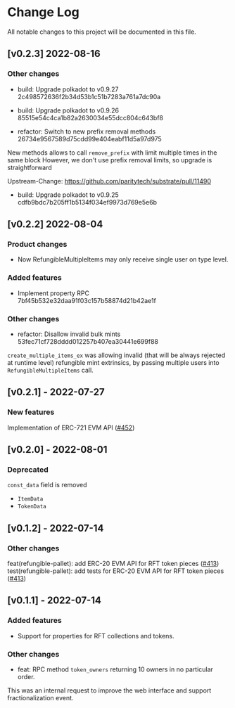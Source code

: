 # Change Log

All notable changes to this project will be documented in this file.

<!-- bureaucrate goes here -->
## [v0.2.3] 2022-08-16

### Other changes

- build: Upgrade polkadot to v0.9.27 2c498572636f2b34d53b1c51b7283a761a7dc90a

- build: Upgrade polkadot to v0.9.26 85515e54c4ca1b82a2630034e55dcc804c643bf8

- refactor: Switch to new prefix removal methods 26734e9567589d75cdd99e404eabf11d5a97d975

New methods allows to call `remove_prefix` with limit multiple times
in the same block
However, we don't use prefix removal limits, so upgrade is
straightforward

Upstream-Change: https://github.com/paritytech/substrate/pull/11490

- build: Upgrade polkadot to v0.9.25 cdfb9bdc7b205ff1b5134f034ef9973d769e5e6b

## [v0.2.2] 2022-08-04

### Product changes

- Now RefungibleMultipleItems may only receive single user on type level.

### Added features

- Implement property RPC 7bf45b532e32daa91f03c157b58874d21b42ae1f

### Other changes

- refactor: Disallow invalid bulk mints 53fec71cf728dddd012257b407ea30441e699f88

`create_multiple_items_ex` was allowing invalid (that will be always
rejected at runtime level) refungible mint extrinsics, by passing
multiple users into `RefungibleMultipleItems` call.

## [v0.2.1] - 2022-07-27

### New features

Implementation of ERC-721 EVM API ([#452](https://github.com/UniqueNetwork/unique-chain/pull/452))

## [v0.2.0] - 2022-08-01

### Deprecated

`const_data` field is removed

- `ItemData`
- `TokenData`

## [v0.1.2] - 2022-07-14

### Other changes

feat(refungible-pallet): add ERC-20 EVM API for RFT token pieces ([#413](https://github.com/UniqueNetwork/unique-chain/pull/413))
test(refungible-pallet): add tests for ERC-20 EVM API for RFT token pieces ([#413](https://github.com/UniqueNetwork/unique-chain/pull/413))

## [v0.1.1] - 2022-07-14

### Added features

- Support for properties for RFT collections and tokens.

### Other changes

- feat: RPC method `token_owners` returning 10 owners in no particular order.

This was an internal request to improve the web interface and support fractionalization event.
